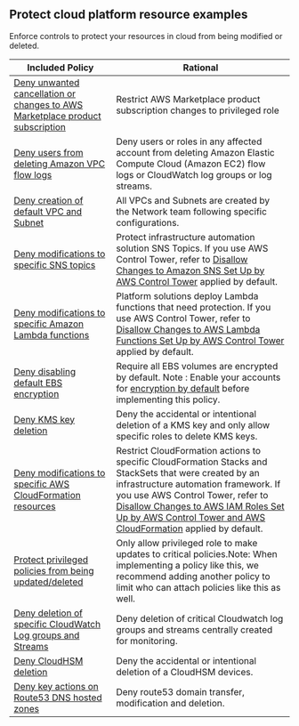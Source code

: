 ## Protect cloud platform resource examples

Enforce controls to protect your resources in cloud from being modified or deleted. 

| Included Policy | Rational | 
|------|-------------|
|[Deny unwanted cancellation or changes to AWS Marketplace product subscription](Deny-unwanted-cancellation-or-changes-to-AWS-Marketplace-product-subscription.json)| Restrict AWS Marketplace product subscription changes to privileged role|
| [Deny users from deleting Amazon VPC flow logs](https://docs.aws.amazon.com/organizations/latest/userguide/orgs_manage_policies_scps_examples_vpc.html#example_vpc_1)|Deny users or roles in any affected account from deleting Amazon Elastic Compute Cloud (Amazon EC2) flow logs or CloudWatch log groups or log streams.|
| [Deny creation of default VPC and Subnet](Deny-creation-of-default-VPC-and-subnet.json) | All VPCs and Subnets are created by the Network team following specific configurations.|
| [Deny modifications to specific SNS topics](Deny-modifications-to-specific-SNS-topics.json)|Protect infrastructure automation solution SNS Topics. If you use AWS Control Tower, refer to [Disallow Changes to Amazon SNS Set Up by AWS Control Tower](https://docs.aws.amazon.com/controltower/latest/userguide/mandatory-controls.html#sns-disallow-changes) applied by default.|
| [Deny modifications to specific Amazon Lambda functions](Deny-modifications-to-specific-Amazon-Lambda-functions.json) |Platform solutions deploy Lambda functions that need protection. If you use AWS Control Tower, refer to [Disallow Changes to AWS Lambda Functions Set Up by AWS Control Tower](https://docs.aws.amazon.com/controltower/latest/userguide/mandatory-controls.html#lambda-disallow-changes) applied by default.|
| [Deny disabling default EBS encryption](Deny-disabling-default-EBS-encryption.json)|Require all EBS volumes are encrypted by default. Note : Enable your accounts for [encryption by default](https://docs.aws.amazon.com/AWSEC2/latest/UserGuide/EBSEncryption.html#EBSEncryption_key_mgmt) before implementing this policy.|
| [Deny KMS key deletion](Deny-KMS-key-deletion.json) |Deny the accidental or intentional deletion of a KMS key and only allow specific roles to delete KMS keys.|
| [Deny modifications to specific AWS CloudFormation resources](Deny-modifications-to-specific-AWS-CloudFormation-resources.json) |Restrict CloudFormation actions to specific CloudFormation Stacks and StackSets that were created by an infrastructure automation framework. If you use AWS Control Tower, refer to [Disallow Changes to AWS IAM Roles Set Up by AWS Control Tower and AWS CloudFormation](https://docs.aws.amazon.com/controltower/latest/userguide/mandatory-controls.html#iam-disallow-changes) applied by default.|
| [Protect privileged policies from being updated/deleted](Restrict-deletion-and-modification-of-privileged-policies.json) |Only allow privileged role to make updates to critical policies.Note: When implementing a policy like this, we recommend adding another policy to limit who can attach policies like this as well.|
| [Deny deletion of specific CloudWatch Log groups and Streams](Deny-deletion-of-specific-CloudWatch-Log-groups-and-streams.json) |Deny deletion of critical Cloudwatch log groups and streams centrally created for monitoring.|
| [Deny CloudHSM deletion](Deny-CloudHSM-deletion.json) |Deny the accidental or intentional deletion of a CloudHSM devices.|
| [Deny key actions on Route53 DNS hosted zones](Deny-key-actions-on-Route53-DNS-hosted-zones.json) |Deny route53 domain transfer, modification and deletion.|


